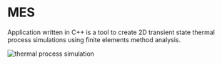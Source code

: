 # MES

Application written in C++ is a tool to create 2D transient state thermal process simulations using finite elements method analysis.

![thermal process simulation](https://i.imgur.com/pe3kN8T.png)
